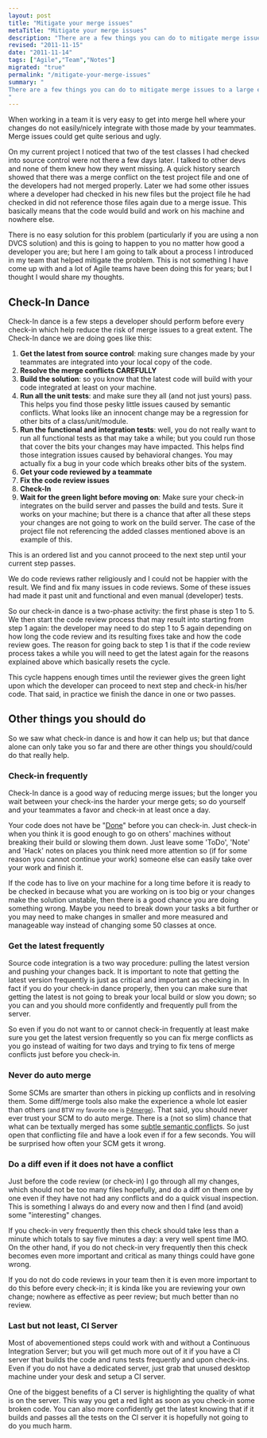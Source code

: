 ```yaml
--- 
layout: post
title: "Mitigate your merge issues"
metaTitle: "Mitigate your merge issues"
description: "There are a few things you can do to mitigate merge issues to a large extent"
revised: "2011-11-15"
date: "2011-11-14"
tags: ["Agile","Team","Notes"]
migrated: "true"
permalink: "/mitigate-your-merge-issues"
summary: "
There are a few things you can do to mitigate merge issues to a large extent
"
---
```

When working in a team it is very easy to get into merge hell where your changes do not easily/nicely integrate with those made by your teammates. Merge issues could get quite serious and ugly. 

On my current project I noticed that two of the test classes I had checked into source control were not there a few days later. I talked to other devs and none of them knew how they went missing. A quick history search showed that there was a merge conflict on the test project file and one of the developers had not merged properly. Later we had some other issues where a developer had checked in his new files but the project file he had checked in did not reference those files again due to a merge issue. This basically means that the code would build and work on his machine and nowhere else. 

There is no easy solution for this problem (particularly if you are using a non DVCS solution) and this is going to happen to you no matter how good a developer you are; but here I am going to talk about a process I introduced in my team that helped mitigate the problem. This is not something I have come up with and a lot of Agile teams have been doing this for years; but I thought I would share my thoughts.

## Check-In Dance
Check-In dance is a few steps a developer should perform before every check-in which help reduce the risk of merge issues to a great extent. The Check-In dance we are doing goes like this:

 1. **Get the latest from source control**: making sure changes made by your teammates are integrated into your local copy of the code.
 2. **Resolve the merge conflicts CAREFULLY** 
 3. **Build the solution**: so you know that the latest code will build with your code integrated at least on your machine.
 4. **Run all the unit tests**: and make sure they all (and not just yours) pass. This helps you find those pesky little issues caused by semantic conflicts. What looks like an innocent change may be a regression for other bits of a class/unit/module.
 5. **Run the functional and integration tests**: well, you do not really want to run all functional tests as that may take a while; but you could run those that cover the bits your changes may have impacted. This helps find those integration issues caused by behavioral changes. You may actually fix a bug in your code which breaks other bits of the system. 
 6. **Get your code reviewed by a teammate**
 7. **Fix the code review issues**
 8. **Check-In**
 9. **Wait for the green light before moving on**: Make sure your check-in integrates on the build server and passes the build and tests. Sure it works on your machine; but there is a chance that after all these steps your changes are not going to work on the build server. The case of the project file not referencing the added classes mentioned above is an example of this.

This is an ordered list and you cannot proceed to the next step until your current step passes.

We do code reviews rather religiously and I could not be happier with the result. We find and fix many issues in code reviews. Some of these issues had made it past unit and functional and even manual (developer) tests.

So our check-in dance is a two-phase activity: the first phase is step 1 to 5. We then start the code review process that may result into starting from step 1 again: the developer may need to do step 1 to 5 again depending on how long the code review and its resulting fixes take and how the code review goes. The reason for going back to step 1 is that if the code review process takes a while you will need to get the latest again for the reasons explained above which basically resets the cycle. 

This cycle happens enough times until the reviewer gives the green light upon which the developer can proceed to next step and check-in his/her code. That said, in practice we finish the dance in one or two passes.

## Other things you should do
So we saw what check-in dance is and how it can help us; but that dance alone can only take you so far and there are other things you should/could do that really help.

### Check-in frequently
Check-In dance is a good way of reducing merge issues; but the longer you wait between your check-ins the harder your merge gets; so do yourself and your teammates a favor and check-in at least once a day.

Your code does not have be "[Done][1]" before you can check-in. Just check-in when you think it is good enough to go on others' machines without breaking their build or slowing them down. Just leave some 'ToDo', 'Note' and 'Hack' notes on places you think need more attention so (if for some reason you cannot continue your work) someone else can easily take over your work and finish it. 

If the code has to live on your machine for a long time before it is ready to be checked in because what you are working on is too big or your changes make the solution unstable, then there is a good chance you are doing something wrong. Maybe you need to break down your tasks a bit further or you may need to make changes in smaller and more measured and manageable way instead of changing some 50 classes at once.

### Get the latest frequently
Source code integration is a two way procedure: pulling the latest version and pushing your changes back. It is important to note that getting the latest version frequently is just as critical and important as checking in. In fact if you do your check-in dance properly, then you can make sure that getting the latest is not going to break your local build or slow you down; so you can and you should more confidently and frequently pull from the server.

So even if you do not want to or cannot check-in frequently at least make sure you get the latest version frequently so you can fix merge conflicts as you go instead of waiting for two days and trying to fix tens of merge conflicts just before you check-in.

### Never do auto merge
Some SCMs are smarter than others in picking up conflicts and in resolving them. Some diff/merge tools also make the experience a whole lot easier than others <small>(and BTW my favorite one is [P4merge][2])</small>. That said, you should never ever trust your SCM to do auto merge. There is a (not so slim) chance that what can be textually merged has some [subtle semantic conflict][3]s. So just open that conflicting file and have a look even if for a few seconds. You will be surprised how often your SCM gets it wrong. 

### Do a diff even if it does not have a conflict
Just before the code review (or check-in) I go through all my changes, which should not be too many files hopefully, and do a diff on them one by one even if they have not had any conflicts and do a quick visual inspection. This is something I always do and every now and then I find (and avoid) some "interesting" changes. 

If you check-in very frequently then this check should take less than a minute which totals to say five minutes a day: a very well spent time IMO. On the other hand, if you do not check-in very frequently then this check becomes even more important and critical as many things could have gone wrong. 

If you do not do code reviews in your team then it is even more important to do this before every check-in; it is kinda like you are reviewing your own change; nowhere as effective as peer review; but much better than no review.

### Last but not least, CI Server
Most of abovementioned steps could work with and without a Continuous Integration Server; but you will get much more out of it if you have a CI server that builds the code and runs tests frequently and upon check-ins. Even if you do not have a dedicated server, just grab that unused desktop machine under your desk and setup a CI server.

One of the biggest benefits of a CI server is highlighting the quality of what is on the server. This way you get a red light as soon as you check-in some broken code. You can also more confidently get the latest knowing that if it builds and passes all the tests on the CI server it is hopefully not going to do you much harm.


  [1]: definition-of-done-in-an-mvc-project
  [2]: http://www.perforce.com/product/components/perforce_visual_merge_and_diff_tools
  [3]: http://martinfowler.com/bliki/SemanticConflict.html